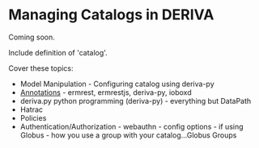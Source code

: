 # Managing Catalogs in DERIVA

Coming soon.

Include definition of 'catalog'.

Cover these topics:
* Model Manipulation - Configuring catalog using deriva-py
* [Annotations](annotations/annotations.md) - ermrest, ermrestjs, deriva-py, ioboxd
* deriva.py python programming (deriva-py) - everything but DataPath
* Hatrac
* Policies
* Authentication/Authorization - webauthn - config options -  if using Globus - how you use a group with your catalog...Globus Groups
